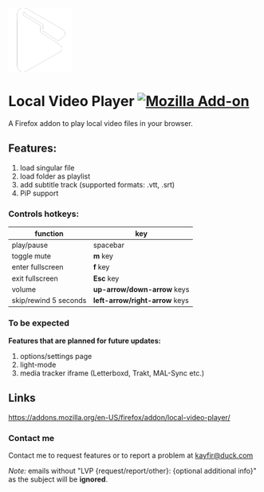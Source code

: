 ![Local Video Player](icons/icon_128.png)

# Local Video Player [![Mozilla Add-on](https://img.shields.io/amo/v/local-video-player)](https://addons.mozilla.org/en-US/firefox/addon/local-video-player/)

A Firefox addon to play local video files in your browser.

## Features:

1. load singular file
2. load folder as playlist
3. add subtitle track (supported formats: .vtt, .srt)
4. PiP support

### Controls hotkeys:

| function              | key                             |
| --------------------- | ------------------------------- |
| play/pause            | spacebar                        |
| toggle mute           | **m** key                       |
| enter fullscreen      | **f** key                       |
| exit fullscreen       | **Esc** key                     |
| volume                | **up-arrow/down-arrow** keys    |
| skip/rewind 5 seconds | **left-arrow/right-arrow** keys |


### To be expected

**Features that are planned for future updates:**

1. options/settings page
2. light-mode
3. media tracker iframe (Letterboxd, Trakt, MAL-Sync etc.)
## Links

https://addons.mozilla.org/en-US/firefox/addon/local-video-player/

### Contact me

Contact me to request features or to report a problem at kayfir@duck.com

_Note:_ emails without "LVP {request/report/other}: {optional additional info}" as the subject will be **ignored**.
